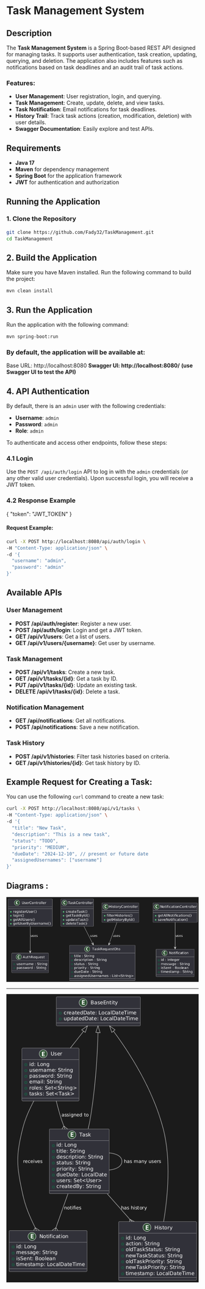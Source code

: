 # Task Management System

## Description

The **Task Management System** is a Spring Boot-based REST API designed for managing tasks. It supports user authentication, task creation, updating, querying, and deletion. The application also includes features such as notifications based on task deadlines and an audit trail of task actions.

### Features:
- **User Management**: User registration, login, and querying.
- **Task Management**: Create, update, delete, and view tasks.
- **Task Notification**: Email notifications for task deadlines.
- **History Trail**: Track task actions (creation, modification, deletion) with user details.
- **Swagger Documentation**: Easily explore and test APIs.

## Requirements

- **Java 17** 
- **Maven** for dependency management
- **Spring Boot** for the application framework
- **JWT** for authentication and authorization

## Running the Application

### 1. Clone the Repository
```bash
git clone https://github.com/Fady32/TaskManagement.git
cd TaskManagement
```
## 2. Build the Application
Make sure you have Maven installed. Run the following command to build the project:
```bash
mvn clean install
```


##  3. Run the Application
   Run the application with the following command:

```bash
mvn spring-boot:run
```

### By default, the application will be available at:

Base URL: http://localhost:8080
**Swagger UI: http://localhost:8080/** **(use Swagger UI to test the API)**

## 4. API Authentication

By default, there is an `admin` user with the following credentials:
- **Username**: `admin`
- **Password**: `admin`
- **Role**: `admin`

To authenticate and access other endpoints, follow these steps:

### 4.1 Login

Use the `POST /api/auth/login` API to log in with the `admin` credentials (or any other valid user credentials). Upon successful login, you will receive a JWT token.

### 4.2 Response Example

{
"token": "JWT_TOKEN"
}


#### Request Example:

```bash
curl -X POST http://localhost:8080/api/auth/login \
-H "Content-Type: application/json" \
-d '{
  "username": "admin",
  "password": "admin"
}'

```
## Available APIs

### User Management
- **POST /api/auth/register**: Register a new user.
- **POST /api/auth/login**: Login and get a JWT token.
- **GET /api/v1/users**: Get a list of users.
- **GET /api/v1/users/{username}**: Get user by username.

### Task Management
- **POST /api/v1/tasks**: Create a new task.
- **GET /api/v1/tasks/{id}**: Get a task by ID.
- **PUT /api/v1/tasks/{id}**: Update an existing task.
- **DELETE /api/v1/tasks/{id}**: Delete a task.

### Notification Management
- **GET /api/notifications**: Get all notifications.
- **POST /api/notifications**: Save a new notification.

### Task History
- **POST /api/v1/histories**: Filter task histories based on criteria.
- **GET /api/v1/histories/{id}**: Get task history by ID.

## Example Request for Creating a Task:

You can use the following `curl` command to create a new task:

```bash
curl -X POST http://localhost:8080/api/v1/tasks \
-H "Content-Type: application/json" \
-d '{
  "title": "New Task",
  "description": "This is a new task",
  "status": "TODO",
  "priority": "MEDIUM",
  "dueDate": "2024-12-10", // present or future date
  "assignedUsernames": ["username"]
}'
```

## Diagrams : 


![Endpoints Diagram.png](src/main/resources/static/Endpoints%20Diagram.png)

----

![Entity Diagram.png](src/main/resources/static/Entity%20Diagram.png)